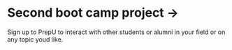 # Second boot camp project ->
Sign up to PrepU to interact with other students or alumni in your field or on any topic youd like.
